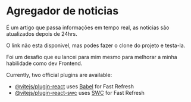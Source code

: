 # Agregador de noticias

É um artigo que passa informações em tempo real, as noticias são atualizados depois de 24hrs.

O link não esta disponivel, mas podes fazer o clone do projeto e testa-la.

Foi um desafio que eu lancei para mim mesmo para melhorar a minha habilidade como dev Frontend.

Currently, two official plugins are available:

- [@vitejs/plugin-react](https://github.com/vitejs/vite-plugin-react/blob/main/packages/plugin-react/README.md) uses [Babel](https://babeljs.io/) for Fast Refresh
- [@vitejs/plugin-react-swc](https://github.com/vitejs/vite-plugin-react-swc) uses [SWC](https://swc.rs/) for Fast Refresh

